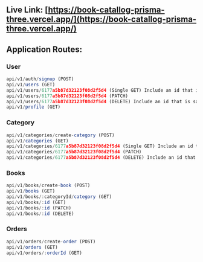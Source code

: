 ## Live Link: [https://book-catallog-prisma-three.vercel.app/](https://book-catallog-prisma-three.vercel.app/)

## Application Routes:

### User

```javascript
api/v1/auth/signup (POST)
api/v1/users (GET)
api/v1/users/6177a5b87d32123f08d2f5d4 (Single GET) Include an id that is saved in your database
api/v1/users/6177a5b87d32123f08d2f5d4 (PATCH)
api/v1/users/6177a5b87d32123f08d2f5d4 (DELETE) Include an id that is saved in your database
api/v1/profile (GET)
```

### Category

```javascript
api/v1/categories/create-category (POST)
api/v1/categories (GET)
api/v1/categories/6177a5b87d32123f08d2f5d4 (Single GET) Include an id that is saved in your database
api/v1/categories/6177a5b87d32123f08d2f5d4 (PATCH)
api/v1/categories/6177a5b87d32123f08d2f5d4 (DELETE) Include an id that is saved in your database
```

### Books

```javascript
api/v1/books/create-book (POST)
api/v1/books (GET)
api/v1/books/:categoryId/category (GET)
api/v1/books/:id (GET)
api/v1/books/:id (PATCH)
api/v1/books/:id (DELETE)
```

### Orders

```javascript
api/v1/orders/create-order (POST)
api/v1/orders (GET)
api/v1/orders/:orderId (GET)